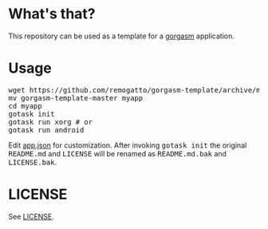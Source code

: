 # What's that?

This repository can be used as a template for a [gorgasm](https://github.com/remogatto/gorgasm) application.

# Usage

<pre>
wget https://github.com/remogatto/gorgasm-template/archive/master.zip && unzip master.zip && rm master.zip
mv gorgasm-template-master myapp
cd myapp
gotask init
gotask run xorg # or
gotask run android
</pre>

Edit [app.json](app.json) for customization. After invoking <tt>gotask
init</tt> the original <tt>README.md</tt> and <tt>LICENSE</tt> will be renamed as
<tt>README.md.bak</tt> and <tt>LICENSE.bak</tt>.

# LICENSE

See [LICENSE](LICENSE).

